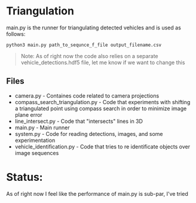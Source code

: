 # Triangulation

main.py is the runner for triangulating detected vehicles and is used as follows:

`python3 main.py path_to_sequnce_f_file output_filename.csv`

> Note: As of right now the code also relies on a separate vehicle_detections.hdf5 file, let me know if we want to change this

## Files

- camera.py - Containes code related to camera projections
- compass_search_triangulation.py - Code that experiments with shifting a triangulated point using compass search in order to minimize image plane error
- line_intersect.py - Code that "intersects" lines in 3D
- main.py - Main runner
- system.py - Code for reading detections, images, and some experimentation
- vehicle_identification.py - Code that tries to re identificate objects over image sequences

# Status:

As of right now I feel like the performance of main.py is sub-par, I've tried
